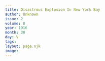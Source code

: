 ```yaml
---
title: Disastrous Explosion In New York Bay
author: Unknown
issue: 2
volume: 8
year: 1916
month: 30
day: V
tags:
layout: page.njk
image:
---
```


